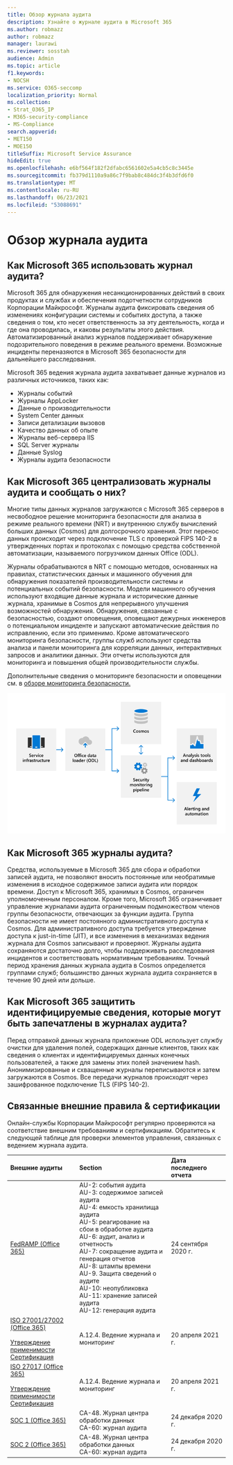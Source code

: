 ```yaml
---
title: Обзор журнала аудита
description: Узнайте о журнале аудита в Microsoft 365
ms.author: robmazz
author: robmazz
manager: laurawi
ms.reviewer: sosstah
audience: Admin
ms.topic: article
f1.keywords:
- NOCSH
ms.service: O365-seccomp
localization_priority: Normal
ms.collection:
- Strat_O365_IP
- M365-security-compliance
- MS-Compliance
search.appverid:
- MET150
- MOE150
titleSuffix: Microsoft Service Assurance
hideEdit: true
ms.openlocfilehash: e6bf564f182f2dfabc6561602e5a4cb5c8c3445e
ms.sourcegitcommit: fb379d1110a9a86c7f9bab8c484dc3f4b3dfd6f0
ms.translationtype: MT
ms.contentlocale: ru-RU
ms.lasthandoff: 06/23/2021
ms.locfileid: "53088691"
---
```

# <a name="audit-logging-overview"></a>Обзор журнала аудита

## <a name="how-does-microsoft-365-employ-audit-logging"></a>Как Microsoft 365 использовать журнал аудита?

Microsoft 365 для обнаружения несанкционированных действий в своих продуктах и службах и обеспечения подотчетности сотрудников Корпорации Майкрософт. Журналы аудита фиксировать сведения об изменениях конфигурации системы и событиях доступа, а также сведения о том, кто несет ответственность за эту деятельность, когда и где она проводилась, и каковы результаты этого действия. Автоматизированный анализ журналов поддерживает обнаружение подозрительного поведения в режиме реального времени. Возможные инциденты переназяются в Microsoft 365 безопасности для дальнейшего расследования.

Microsoft 365 ведения журнала аудита захватывает данные журналов из различных источников, таких как:

- Журналы событий
- Журналы AppLocker
- Данные о производительности
- System Center данных
- Записи детализации вызовов
- Качество данных об опыте
- Журналы веб-сервера IIS
- SQL Server журналы
- Данные Syslog
- Журналы аудита безопасности

## <a name="how-does-microsoft-365-centralize-and-report-on-audit-logs"></a>Как Microsoft 365 централизовать журналы аудита и сообщать о них?

Многие типы данных журналов загружаются с Microsoft 365 серверов в несвободное решение мониторинга безопасности для анализа в режиме реального времени (NRT) и внутреннюю службу вычислений больших данных (Cosmos) для долгосрочного хранения. Этот перенос данных происходит через подключение TLS с проверкой FIPS 140-2 в утвержденных портах и протоколах с помощью средства собственной автоматизации, называемого погрузчиком данных Office (ODL).

Журналы обрабатываются в NRT с помощью методов, основанных на правилах, статистических данных и машинного обучения для обнаружения показателей производительности системы и потенциальных событий безопасности. Модели машинного обучения используют входящие данные журнала и исторические данные журнала, хранимые в Cosmos для непрерывного улучшения возможностей обнаружения. Обнаружения, связанные с безопасностью, создают оповещения, оповещают дежурных инженеров о потенциальном инциденте и запускают автоматические действия по исправлению, если это применимо. Кроме автоматического мониторинга безопасности, группы служб используют средства анализа и панели мониторинга для корреляции данных, интерактивных запросов и аналитики данных. Эти отчеты используются для мониторинга и повышения общей производительности службы.

Дополнительные сведения о мониторинге безопасности и оповещении см. в [обзоре мониторинга безопасности.](assurance-security-monitoring.md)

![Поток данных аудита](../media/assurance-audit-data-flow.png)

## <a name="how-does-microsoft-365-protect-audit-logs"></a>Как Microsoft 365 журналы аудита?

Средства, используемые в Microsoft 365 для сбора и обработки записей аудита, не позволяют вносить постоянные или необратимые изменения в исходное содержимое записи аудита или порядок времени. Доступ к Microsoft 365, хранимых в Cosmos, ограничен уполномоченным персоналом. Кроме того, Microsoft 365 ограничивает управление журналами аудита ограниченным подмножеством членов группы безопасности, отвечающих за функции аудита. Группа безопасности не имеет постоянного административного доступа к Cosmos. Для административного доступа требуется утверждение доступа к just-in-time (JIT), и все изменения в механизмах ведения журнала для Cosmos записывают и проверяют. Журналы аудита сохраняются достаточно долго, чтобы поддерживать расследования инцидентов и соответствовать нормативным требованиям. Точный период хранения данных журнала аудита в Cosmos определяется группами служб; большинство данных журнала аудита сохраняется в течение 90 дней или дольше.

## <a name="how-does-microsoft-365-protect-end-user-identifiable-information-that-may-be-captured-in-audit-logs"></a>Как Microsoft 365 защитить идентифицируемые сведения, которые могут быть запечатлены в журналах аудита?

Перед отправкой данных журнала приложение ODL использует службу очистки для удаления полей, содержащих данные клиентов, таких как сведения о клиентах и идентифицируемых данных конечных пользователей, а также для замены этих полей значением hash. Анонимизированные и схващенные журналы переписываются и затем загружаются в Cosmos. Все передачи журналов происходят через зашифрованное подключение TLS (FIPS 140-2).

## <a name="related-external-regulations--certifications"></a>Связанные внешние правила & сертификации

Онлайн-службы Корпорации Майкрософт регулярно проверяются на соответствие внешним требованиям и сертификациям. Обратитесь к следующей таблице для проверки элементов управления, связанных с ведением журнала аудита.

| **Внешние аудиты** | **Section** | **Дата последнего отчета** |
|:--------------------|:------------|:-----------------------|
| [FedRAMP (Office 365)](https://compliance.microsoft.com/compliancemanager) | AU-2: события аудита <br> AU-3: содержимое записей аудита <br> AU-4: емкость хранилища аудита <br> AU-5: реагирование на сбои в обработке аудита <br> AU-6: аудит, анализ и отчетность <br> AU-7: сокращение аудита и генерация отчетов <br> AU-8: штампы времени <br> AU-9. Защита сведений о аудите  <br> AU-10: неопубликовка <br> AU-11: хранение записей аудита <br> AU-12: генерация аудита  | 24 сентября 2020 г. | 
| [ISO 27001/27002 (Office 365)](https://servicetrust.microsoft.com/ViewPage/MSComplianceGuideV3?command=Download&downloadType=Document&downloadId=8d625374-4f2d-49f8-9d37-a4281ba98222&tab=7027ead0-3d6b-11e9-b9e1-290b1eb4cdeb&docTab=7027ead0-3d6b-11e9-b9e1-290b1eb4cdeb_ISO_Reports) <br><br> [Утверждение применимости](https://servicetrust.microsoft.com/ViewPage/MSComplianceGuideV3?command=Download&downloadType=Document&downloadId=c0df4ce8-c77e-4183-84eb-c8688470d8b1&tab=7027ead0-3d6b-11e9-b9e1-290b1eb4cdeb&docTab=7027ead0-3d6b-11e9-b9e1-290b1eb4cdeb_ISO_Reports) <br> [Сертификация](https://servicetrust.microsoft.com/ViewPage/MSComplianceGuideV3?command=Download&downloadType=Document&downloadId=1e84a14a-2468-45ac-9412-5e53250d57ec&tab=7027ead0-3d6b-11e9-b9e1-290b1eb4cdeb&docTab=7027ead0-3d6b-11e9-b9e1-290b1eb4cdeb_ISO_Reports) | A.12.4. Ведение журнала и мониторинг | 20 апреля 2021 г. |
| [ISO 27017 (Office 365)](https://servicetrust.microsoft.com/ViewPage/MSComplianceGuideV3?command=Download&downloadType=Document&downloadId=8d625374-4f2d-49f8-9d37-a4281ba98222&tab=7027ead0-3d6b-11e9-b9e1-290b1eb4cdeb&docTab=7027ead0-3d6b-11e9-b9e1-290b1eb4cdeb_ISO_Reports) <br><br> [Утверждение применимости](https://servicetrust.microsoft.com/ViewPage/MSComplianceGuideV3?command=Download&downloadType=Document&downloadId=c0df4ce8-c77e-4183-84eb-c8688470d8b1&tab=7027ead0-3d6b-11e9-b9e1-290b1eb4cdeb&docTab=7027ead0-3d6b-11e9-b9e1-290b1eb4cdeb_ISO_Reports) <br> [Сертификация](https://servicetrust.microsoft.com/ViewPage/MSComplianceGuideV3?command=Download&downloadType=Document&downloadId=70de0999-5451-43a3-9ef4-761e8fbfb1a3&tab=7027ead0-3d6b-11e9-b9e1-290b1eb4cdeb&docTab=7027ead0-3d6b-11e9-b9e1-290b1eb4cdeb_ISO_Reports) | A.12.4. Ведение журнала и мониторинг | 20 апреля 2021 г. |
| [SOC 1 (Office 365)](https://servicetrust.microsoft.com/ViewPage/MSComplianceGuideV3?command=Download&downloadType=Document&downloadId=90df3f9c-3aaf-4dbf-99d0-ca9f2991721b&tab=7027ead0-3d6b-11e9-b9e1-290b1eb4cdeb&docTab=7027ead0-3d6b-11e9-b9e1-290b1eb4cdeb_SOC_%2F_SSAE_16_Reports) | CA-48. Журнал центра обработки данных <br> CA-60: журнал аудита | 24 декабря 2020 г. |
| [SOC 2 (Office 365)](https://servicetrust.microsoft.com/ViewPage/MSComplianceGuideV3?command=Download&downloadType=Document&downloadId=a73c1738-7892-42b7-acd3-87b6371c53f6&tab=7027ead0-3d6b-11e9-b9e1-290b1eb4cdeb&docTab=7027ead0-3d6b-11e9-b9e1-290b1eb4cdeb_SOC_%2F_SSAE_16_Reports) | CA-48. Журнал центра обработки данных <br> CA-60: журнал аудита | 24 декабря 2020 г.|